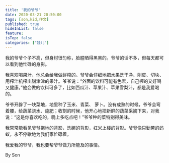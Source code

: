 ```yaml
---
title: '我的爷爷'
date: 2020-03-21 20:50:00
tags: [son,kid,作文]
published: true
hideInList: false
feature: 
isTop: false
categories: ["娃儿"]
---
```

我的爷爷个子不高，但身材很匀称，脸膛晒得黑黑的。爷爷的话不多，但每天都可以看到他忙碌的身影。

<!-- more -->

我喜欢喝果汁，他总会给我做鲜榨的。爷爷会仔细地把水果洗干净、削皮、切块、用榨汁机榨出甜津津的果汁。爷爷说：“外面的饮料可能有色素，自己榨的又好喝又健康。”他会做的饮料可多了，比如西瓜汁、苹果汁、苹果雪梨汁，都是我爱喝的。

爷爷开辟了一块菜地，地里种了玉米、青菜、 萝卜。没有成熟的时候，爷爷会弯着腰，给蔬菜浇水、施肥；收割的时候，他开心地把新鲜的蔬菜采摘下来，对我说：“这是你喜欢吃的，晚上多吃点吧！”爷爷种的菜特别得美味。

我常常能看见爷爷拖地的背影，洗碗的背影，扛米上楼的背影。爷爷像只勤劳的蚂蚁，永不停歇地为我们家忙碌着。

我爱我的爷爷，我也要帮爷爷做力所能及的事情。

By Son










